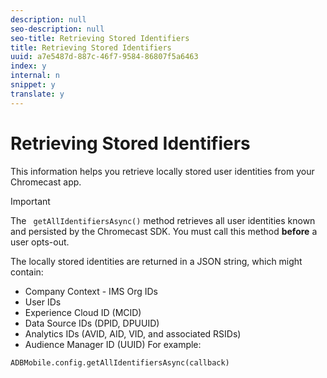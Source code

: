 ```yaml
---
description: null
seo-description: null
seo-title: Retrieving Stored Identifiers
title: Retrieving Stored Identifiers
uuid: a7e5487d-887c-46f7-9584-86807f5a6463
index: y
internal: n
snippet: y
translate: y
---
```


# Retrieving Stored Identifiers

This information helps you retrieve locally stored user identities from your Chromecast app.


>[!IMPORTANT]
>
>The ` getAllIdentifiersAsync()` method retrieves all user identities known and persisted by the Chromecast SDK. You must call this method **before** a user opts-out.



The locally stored identities are returned in a JSON string, which might contain: 

* Company Context - IMS Org IDs
* User IDs
* Experience Cloud ID (MCID)
* Data Source IDs (DPID, DPUUID)
* Analytics IDs (AVID, AID, VID, and associated RSIDs)
* Audience Manager ID (UUID)
For example: 
```
ADBMobile.config.getAllIdentifiersAsync(callback)
```

